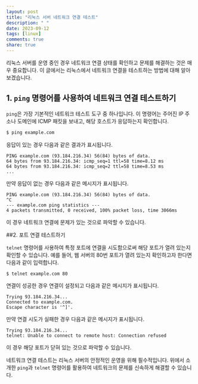 ```yaml
---
layout: post
title: "리눅스 서버 네트워크 연결 테스트"
description: " "
date: 2023-09-12
tags: [linux]
comments: true
share: true
---
```


리눅스 서버를 운영 중인 경우 네트워크 연결 상태를 확인하고 문제를 해결하는 것은 매우 중요합니다. 이 글에서는 리눅스에서 네트워크 연결을 테스트하는 방법에 대해 알아보겠습니다. 

## 1. `ping` 명령어를 사용하여 네트워크 연결 테스트하기

`ping`은 가장 기본적인 네트워크 테스트 도구 중 하나입니다. 이 명령어는 주어진 IP 주소나 도메인에 ICMP 패킷을 보내고, 해당 호스트가 응답하는지 확인합니다.

```bash
$ ping example.com
```

응답이 있는 경우 다음과 같은 결과가 표시됩니다.

```
PING example.com (93.184.216.34) 56(84) bytes of data.
64 bytes from 93.184.216.34: icmp_seq=1 ttl=58 time=8.12 ms
64 bytes from 93.184.216.34: icmp_seq=2 ttl=58 time=8.53 ms
...
```

만약 응답이 없는 경우 다음과 같은 메시지가 표시됩니다.

```
PING example.com (93.184.216.34) 56(84) bytes of data.
^C
--- example.com ping statistics ---
4 packets transmitted, 0 received, 100% packet loss, time 3066ms
```

이 경우 네트워크 연결에 문제가 있는 것으로 파악할 수 있습니다.

##2. 포트 연결 테스트하기

`telnet` 명령어를 사용하여 특정 포트에 연결을 시도함으로써 해당 포트가 열려 있는지 확인할 수 있습니다. 예를 들어, 웹 서버의 80번 포트가 열려 있는지 확인하고자 한다면 다음과 같이 입력합니다.

```bash
$ telnet example.com 80
```

연결이 성공한 경우 연결이 설정되고 다음과 같은 메시지가 표시됩니다.

```
Trying 93.184.216.34...
Connected to example.com.
Escape character is '^]'.
```

만약 연결 시도가 실패한 경우 다음과 같은 메시지가 표시됩니다.

```
Trying 93.184.216.34...
telnet: Unable to connect to remote host: Connection refused
```

이 경우 해당 포트가 닫혀 있는 것으로 파악할 수 있습니다.

네트워크 연결 테스트는 리눅스 서버의 안정적인 운영을 위해 필수적입니다. 위에서 소개한 `ping`과 `telnet` 명령어를 활용하여 네트워크의 문제를 신속하게 해결할 수 있습니다.